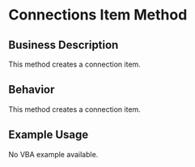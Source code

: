 # Connections Item Method

## Business Description
This method creates a connection item.

## Behavior
This method creates a connection item.

## Example Usage
No VBA example available.